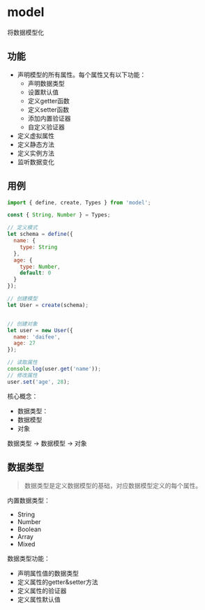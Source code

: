 # model
将数据模型化

## 功能

* 声明模型的所有属性。每个属性又有以下功能：
  * 声明数据类型
  * 设置默认值
  * 定义getter函数
  * 定义setter函数
  * 添加内置验证器
  * 自定义验证器
* 定义虚拟属性
* 定义静态方法
* 定义实例方法
* 监听数据变化


## 用例

```js
import { define, create, Types } from 'model';

const { String, Number } = Types;

// 定义模式
let schema = define({
  name: {
    type: String
  },
  age: {
    type: Number,
    default: 0
  }
});

// 创建模型
let User = create(schema);


// 创建对象
let user = new User({
  name: 'daifee',
  age: 27
});

// 读取属性
console.log(user.get('name'));
// 修改属性
user.set('age', 28);
```


核心概念：

* 数据类型：
* 数据模型
* 对象

数据类型 -> 数据模型 -> 对象



## 数据类型

> 数据类型是定义数据模型的基础，对应数据模型定义的每个属性。

内置数据类型：

* String
* Number
* Boolean
* Array
* Mixed


数据类型功能：

* 声明属性值的数据类型
* 定义属性的getter&setter方法
* 定义属性的验证器
* 定义属性默认值
